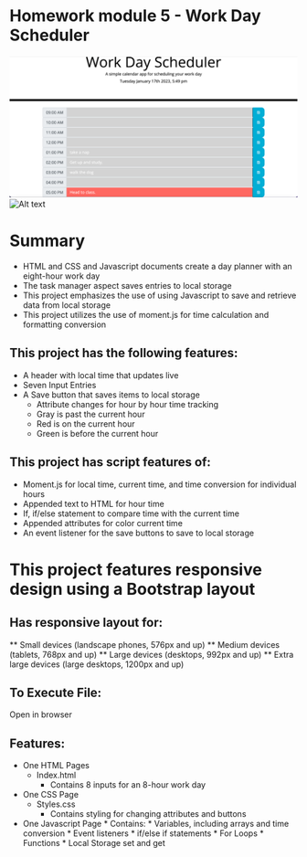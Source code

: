 # Homework module 5 - Work Day Scheduler 
![Alt text](./Assets/Screen%20Shot%202023-01-17%20at%205.51.22%20PM.png)
![Alt text](https://raw.githubusercontent.com/coding-boot-camp/crispy-octo-meme/main/Assets/05-third-party-apis-homework-demo.gif)

# Summary
- HTML and CSS and Javascript documents create a day planner with an eight-hour work day
- The task manager aspect saves entries to local storage
- This project emphasizes the use of using Javascript to save and retrieve data from local storage
- This project utilizes the use of moment.js for time calculation and formatting conversion
## This project has the following features:
- A header with local time that updates live
- Seven Input Entries
- A Save button that saves items to local storage
    - Attribute changes for hour by hour time tracking
    - Gray is past the current hour
    - Red is on the current hour
    - Green is before the current hour

## This project has script features of:
- Moment.js for local time, current time, and time conversion for individual hours
- Appended text to HTML for hour time
- If, if/else statement to compare time with the current time
- Appended attributes for color current time
- An event listener for the save buttons to save to local storage

# This project features responsive design using a Bootstrap layout

## Has responsive layout for:
** Small devices (landscape phones, 576px and up) ** Medium devices (tablets, 768px and up) ** Large devices (desktops, 992px and up) ** Extra large devices (large desktops, 1200px and up)

## To Execute File:
Open in browser

## Features:
- One HTML Pages
    - Index.html
        - Contains 8 inputs for an 8-hour work day
- One CSS Page
    - Styles.css
        - Contains styling for changing attributes and buttons
- One Javascript Page * Contains: * Variables, including arrays and time conversion * Event listeners * if/else if statements * For Loops * Functions * Local Storage set and get
